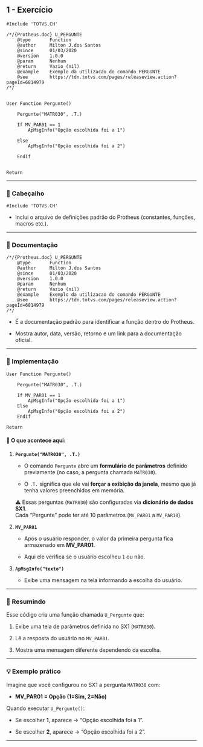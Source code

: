 ## 1 - Exercício
```prw
#Include 'TOTVS.CH'

/*/{Protheus.doc} U_PERGUNTE
    @type       Function
    @author     Milton J.dos Santos
    @since      01/03/2020
    @version    1.0.0
    @param      Nenhum
    @return     Vazio (nil)
    @example    Exemplo da utilizacao do comando PERGUNTE
    @see        https://tdn.totvs.com/pages/releaseview.action?pageId=6814979
/*/


User Function Pergunte()    

    Pergunte("MATR030", .T.)

    If MV_PAR01 == 1
        ApMsgInfo("Opção escolhida foi a 1")

    Else    
        ApMsgInfo("Opção escolhida foi a 2")

    EndIf
    

Return
```


---

### 📌 Cabeçalho

```advpl
#Include 'TOTVS.CH'
```

- Inclui o arquivo de definições padrão do Protheus (constantes, funções, macros etc.).
    

---

### 📌 Documentação

```advpl
/*/{Protheus.doc} U_PERGUNTE
    @type       Function
    @author     Milton J.dos Santos
    @since      01/03/2020
    @version    1.0.0
    @param      Nenhum
    @return     Vazio (nil)
    @example    Exemplo da utilizacao do comando PERGUNTE
    @see        https://tdn.totvs.com/pages/releaseview.action?pageId=6814979
/*/
```

- É a documentação padrão para identificar a função dentro do Protheus.
    
- Mostra autor, data, versão, retorno e um link para a documentação oficial.
    

---

### 📌 Implementação

```advpl
User Function Pergunte()     

    Pergunte("MATR030", .T.) 

    If MV_PAR01 == 1
        ApMsgInfo("Opção escolhida foi a 1")
    Else    
        ApMsgInfo("Opção escolhida foi a 2")
    EndIf

Return 
```

#### 🔎 O que acontece aqui:

1. **`Pergunte("MATR030", .T.)`**
    
    - O comando `Pergunte` abre um **formulário de parâmetros** definido previamente (no caso, a pergunta chamada `MATR030`).
        
    - O `.T.` significa que ele vai **forçar a exibição da janela**, mesmo que já tenha valores preenchidos em memória.
        
    
    ⚠ Essas perguntas (`MATR030`) são configuradas via **dicionário de dados SX1**.  
    Cada “Pergunte” pode ter até 10 parâmetros (`MV_PAR01` a `MV_PAR10`).
    
2. **`MV_PAR01`**
    
    - Após o usuário responder, o valor da primeira pergunta fica armazenado em **MV_PAR01**.
        
    - Aqui ele verifica se o usuário escolheu `1` ou não.
        
3. **`ApMsgInfo("texto")`**
    
    - Exibe uma mensagem na tela informando a escolha do usuário.
        

---

### 📌 Resumindo

Esse código cria uma função chamada `U_Pergunte` que:

1. Exibe uma tela de parâmetros definida no SX1 (`MATR030`).
    
2. Lê a resposta do usuário no `MV_PAR01`.
    
3. Mostra uma mensagem diferente dependendo da escolha.
    

---

### 💡 Exemplo prático

Imagine que você configurou no SX1 a pergunta `MATR030` com:

- **MV_PAR01 = Opção (1=Sim, 2=Não)**
    

Quando executar `U_Pergunte()`:

- Se escolher **1**, aparece → “Opção escolhida foi a 1”.
    
- Se escolher **2**, aparece → “Opção escolhida foi a 2”.
    

---

